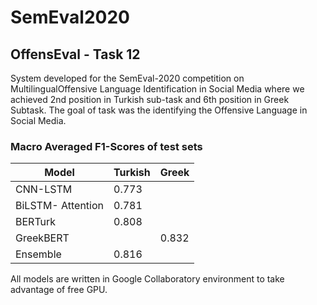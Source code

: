 # SemEval2020
## OffensEval - Task 12 

System  developed  for  the  SemEval-2020  competition  on  MultilingualOffensive  Language  Identification  in  Social  Media  where  we achieved 2nd position in Turkish sub-task and  6th position in Greek Subtask. The goal of task was the identifying the Offensive Language in Social Media. 

### Macro Averaged F1-Scores of test sets


| Model  | Turkish | Greek |
| ------------- | ------------- | -------------|
| CNN-LSTM  | 0.773  |   |
| BiLSTM- Attention  |  0.781  | |
| BERTurk   |  0.808  |  |
| GreekBERT  |    |0.832  |
| Ensemble  |  0.816  | |


All models are written in Google Collaboratory environment to take advantage of free GPU.


